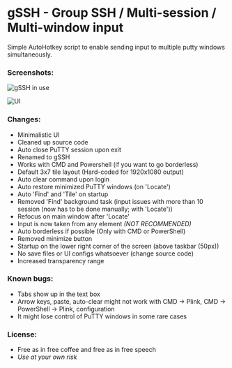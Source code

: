 # gSSH - Group SSH / Multi-session / Multi-window input

Simple AutoHotkey script to enable sending input to multiple putty windows simultaneously.
### Screenshots:

![gSSH in use](https://github.com/thebitbrine/puttyCluster/raw/master/gSSH.InUse.png)

![UI](https://github.com/thebitbrine/puttyCluster/raw/master/gSSH.png)

### Changes:
- Minimalistic UI
- Cleaned up source code
- Auto close PuTTY session upon exit
- Renamed to gSSH
- Works with CMD and Powershell (if you want to go borderless)
- Default 3x7 tile layout (Hard-coded for 1920x1080 output)
- Auto clear command upon login
- Auto restore minimized PuTTY windows (on 'Locate')
- Auto 'Find' and 'Tile' on startup
- Removed 'Find' background task (input issues with more than 10 session (now has to be done manually; with 'Locate'))
- Refocus on main window after 'Locate'
- Input is now taken from any element *(NOT RECOMMENDED)*
- Auto borderless if possible (Only with CMD or PowerShell)
- Removed minimize button
- Startup on the lower right corner of the screen (above taskbar (50px))
- No save files or UI configs whatsoever (change source code)
- Increased transparency range

### Known bugs:
- Tabs show up in the text box
- Arrow keys, paste, auto-clear might not work with CMD -> Plink, CMD -> PowerShell -> Plink, configuration
- It might lose control of PuTTY windows in some rare cases


### License:
- Free as in free coffee and free as in free speech
- *Use at your own risk*
